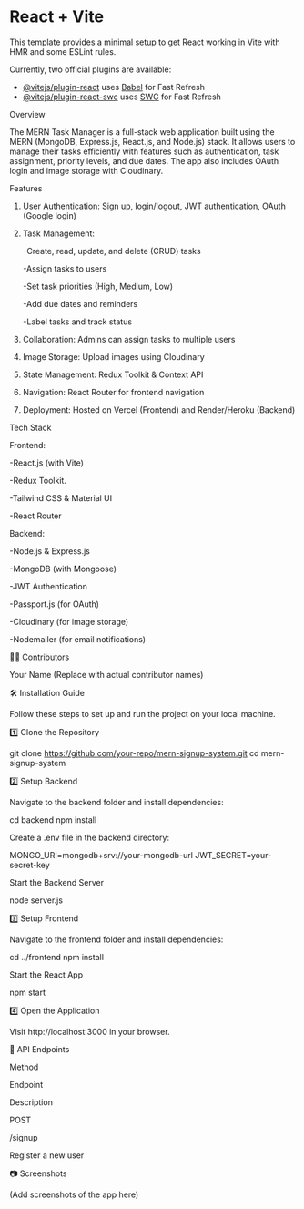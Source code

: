 # React + Vite

This template provides a minimal setup to get React working in Vite with HMR and some ESLint rules.

Currently, two official plugins are available:

- [@vitejs/plugin-react](https://github.com/vitejs/vite-plugin-react/blob/main/packages/plugin-react/README.md) uses [Babel](https://babeljs.io/) for Fast Refresh
- [@vitejs/plugin-react-swc](https://github.com/vitejs/vite-plugin-react-swc) uses [SWC](https://swc.rs/) for Fast Refresh



Overview

The MERN Task Manager is a full-stack web application built using the MERN (MongoDB, Express.js, React.js, and Node.js) stack. It allows users to manage their tasks efficiently with features such as authentication, task assignment, priority levels, and due dates. The app also includes OAuth login and image storage with Cloudinary.

Features

1. User Authentication: Sign up, login/logout, JWT authentication, OAuth (Google login)

2. Task Management:

   -Create, read, update, and delete (CRUD) tasks
   
   -Assign tasks to users
   
   -Set task priorities (High, Medium, Low)
   
   -Add due dates and reminders
   
   -Label tasks and track status

4. Collaboration: Admins can assign tasks to multiple users

5. Image Storage: Upload images using Cloudinary

6. State Management: Redux Toolkit & Context API

7. Navigation: React Router for frontend navigation

8. Deployment: Hosted on Vercel (Frontend) and Render/Heroku (Backend)

Tech Stack

Frontend:

-React.js (with Vite)

-Redux Toolkit.

-Tailwind CSS & Material UI

-React Router

Backend:

-Node.js & Express.js

-MongoDB (with Mongoose)

-JWT Authentication

-Passport.js (for OAuth)

-Cloudinary (for image storage)

-Nodemailer (for email notifications)




👨‍💻 Contributors

Your Name (Replace with actual contributor names)

🛠️ Installation Guide

Follow these steps to set up and run the project on your local machine.

1️⃣ Clone the Repository

git clone https://github.com/your-repo/mern-signup-system.git
cd mern-signup-system

2️⃣ Setup Backend

Navigate to the backend folder and install dependencies:

cd backend
npm install

Create a .env file in the backend directory:

MONGO_URI=mongodb+srv://your-mongodb-url
JWT_SECRET=your-secret-key

Start the Backend Server

node server.js

3️⃣ Setup Frontend

Navigate to the frontend folder and install dependencies:

cd ../frontend
npm install

Start the React App

npm start

4️⃣ Open the Application

Visit http://localhost:3000 in your browser.

📜 API Endpoints

Method

Endpoint

Description

POST

/signup

Register a new user

📷 Screenshots

(Add screenshots of the app here)
